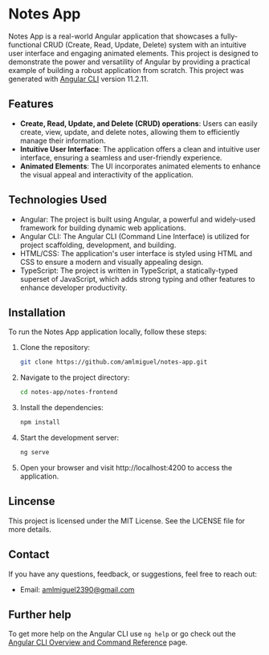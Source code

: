 # Notes App

Notes App is a real-world Angular application that showcases a fully-functional CRUD (Create, Read, Update, Delete) system with an intuitive user interface and engaging animated elements. This project is designed to demonstrate the power and versatility of Angular by providing a practical example of building a robust application from scratch.
This project was generated with [Angular CLI](https://github.com/angular/angular-cli) version 11.2.11.
## Features

- **Create, Read, Update, and Delete (CRUD) operations**: Users can easily create, view, update, and delete notes, allowing them to efficiently manage their information.
- **Intuitive User Interface**: The application offers a clean and intuitive user interface, ensuring a seamless and user-friendly experience.
- **Animated Elements**: The UI incorporates animated elements to enhance the visual appeal and interactivity of the application.

## Technologies Used

- Angular: The project is built using Angular, a powerful and widely-used framework for building dynamic web applications.
- Angular CLI: The Angular CLI (Command Line Interface) is utilized for project scaffolding, development, and building.
- HTML/CSS: The application's user interface is styled using HTML and CSS to ensure a modern and visually appealing design.
- TypeScript: The project is written in TypeScript, a statically-typed superset of JavaScript, which adds strong typing and other features to enhance developer productivity.

## Installation

To run the Notes App application locally, follow these steps:

1. Clone the repository:

   ```bash
   git clone https://github.com/amlmiguel/notes-app.git

2. Navigate to the project directory:
    
    ```bash
    cd notes-app/notes-frontend

3. Install the dependencies:
    
    ```bash
    npm install

4. Start the development server:
    
    ```bash
    ng serve

5. Open your browser and visit http://localhost:4200 to access the application.   

## Lincense

This project is licensed under the MIT License. See the LICENSE file for more details.

## Contact
If you have any questions, feedback, or suggestions, feel free to reach out:

- Email: amlmiguel2390@gmail.com

## Further help

To get more help on the Angular CLI use `ng help` or go check out the [Angular CLI Overview and Command Reference](https://angular.io/cli) page.
